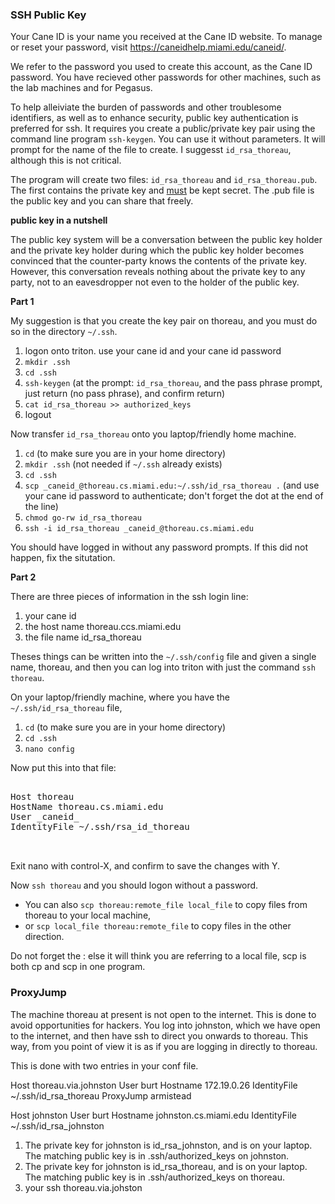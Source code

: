### SSH Public Key

Your Cane ID is your name you received at the Cane ID website. To manage or reset your password, visit https://caneidhelp.miami.edu/caneid/.

We refer to the password you used to create this account, as the Cane ID password. You have recieved other passwords for other machines,
such as the lab machines and for Pegasus. 

To help alleiviate the burden of passwords and other troublesome identifiers, as well as to enhance security, public key authentication is preferred
for ssh. It requires you create a public/private key pair using the command line program `ssh-keygen`. You can use it without parameters.
It will prompt for the name of the file to create. I suggesst `id_rsa_thoreau`, although this is not critical. 

The program will create two files: `id_rsa_thoreau` and `id_rsa_thoreau.pub`. The first contains the private key and <u>must</u> be kept secret.
The .pub file is the public key and you can share that freely. 

__public key in a nutshell__

The public key system will be a conversation between the public key holder and 
the private key holder during which the public key holder becomes convinced that the counter-party  knows the contents of the private key. 
However, this conversation reveals nothing about the private key to any party, not to an eavesdropper not even to the holder of the public key.

__Part 1__

My suggestion is that you create the key pair on thoreau, and you must do so in the directory `~/.ssh`.

1. logon onto triton. use your cane id and your cane id password
2. `mkdir .ssh`
3. `cd .ssh`
4. `ssh-keygen` (at the prompt: `id_rsa_thoreau`, and the pass phrase prompt, just return (no pass phrase), and confirm return)
5. `cat id_rsa_thoreau >> authorized_keys`
6. logout

Now transfer `id_rsa_thoreau` onto you laptop/friendly home machine.

1. `cd` (to make sure you are in your home directory)
2. `mkdir .ssh` (not needed if `~/.ssh` already exists)
3. `cd .ssh`
4. `scp _caneid_@thoreau.cs.miami.edu:~/.ssh/id_rsa_thoreau .` (and use your cane id password to authenticate; don't forget the dot at the end of the line)
5. `chmod go-rw id_rsa_thoreau`
6. `ssh -i id_rsa_thoreau _caneid_@thoreau.cs.miami.edu`

You should have logged in without any password prompts. If this did not happen, fix the situtation.

__Part 2__

There are three pieces of information in the ssh login line:

1. your cane id
2. the host name thoreau.ccs.miami.edu
3. the file name id_rsa_thoreau

Theses things can be written into the `~/.ssh/config` file and given a single name, thoreau, and then you can
log into triton with just the command `ssh thoreau`.

On your laptop/friendly machine, where you have the `~/.ssh/id_rsa_thoreau` file,

1. `cd` (to make sure you are in your home directory)
2. `cd .ssh`
3. `nano config`

Now put this into that file:

<pre>

Host thoreau
HostName thoreau.cs.miami.edu
User _caneid_
IdentityFile ~/.ssh/rsa_id_thoreau


</pre>

Exit nano with control-X, and confirm to save the changes with Y.

Now `ssh thoreau` and you should logon without a password. 

- You can also `scp thoreau:remote_file local_file` to copy
files from thoreau to your local machine, 
- or `scp local_file thoreau:remote_file` to copy files in the other direction.

Do not forget the : else it will think you are referring to a local file, scp is both cp and scp in one program.

### ProxyJump

The machine thoreau at present is not open to the internet. This is done to avoid opportunities for hackers. 
You log into johnston, which we have open to the internet, and then have ssh to direct you onwards to thoreau.
This way, from you point of view it is as if you are logging in directly to thoreau.

This is done with two entries in your conf file.

Host thoreau.via.johnston
User burt
Hostname 172.19.0.26
IdentityFile ~/.ssh/id_rsa_thoreau
ProxyJump armistead

Host johnston
User burt
Hostname johnston.cs.miami.edu
IdentityFile ~/.ssh/id_rsa_johnston

1. The private key for johnston is id_rsa_johnston, and is on your laptop. The matching public key is in .ssh/authorized_keys on johnston.
2. The private key for johnston is id_rsa_thoreau, and is on your laptop. The matching public key is in .ssh/authorized_keys on thoreau.
3. your ssh thoreau.via.johston


